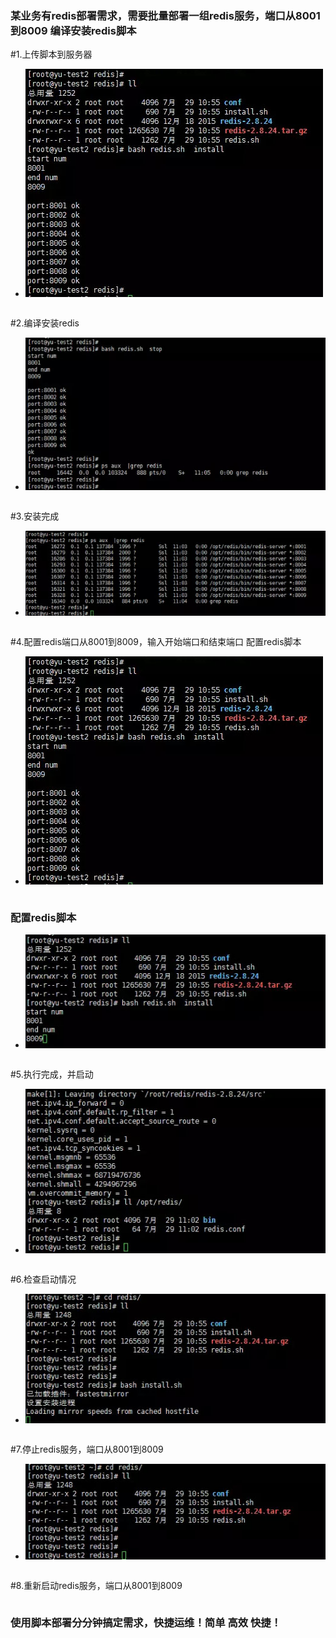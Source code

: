 ### 某业务有redis部署需求，需要批量部署一组redis服务，端口从8001到8009 编译安装redis脚本

#1.上传脚本到服务器
- ![image](https://raw.githubusercontent.com/exitmsconfig/yun/master/redis/img/redis4.jpg)
```
```
#2.编译安装redis
- ![image](https://raw.githubusercontent.com/exitmsconfig/yun/master/redis/img/redis2.jpg)
```
```
#3.安装完成
- ![image](https://raw.githubusercontent.com/exitmsconfig/yun/master/redis/img/redis3.jpg)
```
```
#4.配置redis端口从8001到8009，输入开始端口和结束端口 配置redis脚本
- ![image](https://raw.githubusercontent.com/exitmsconfig/yun/master/redis/img/redis4.jpg)
```
```
### 配置redis脚本
- ![image](https://raw.githubusercontent.com/exitmsconfig/yun/master/redis/img/redis5.jpg)
```
```
#5.执行完成，并启动
- ![image](https://raw.githubusercontent.com/exitmsconfig/yun/master/redis/img/redis6.jpg)
```
```
#6.检查启动情况
- ![image](https://raw.githubusercontent.com/exitmsconfig/yun/master/redis/img/redis7.jpg)
```
```
#7.停止redis服务，端口从8001到8009
- ![image](https://raw.githubusercontent.com/exitmsconfig/yun/master/redis/img/redis8.jpg)
```
```
#8.重新启动redis服务，端口从8001到8009
```
```
### 使用脚本部署分分钟搞定需求，快捷运维！简单 高效 快捷！
